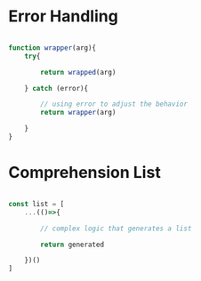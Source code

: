 # Error Handling
```javascript

function wrapper(arg){
    try{

        return wrapped(arg)

    } catch (error){

        // using error to adjust the behavior
        return wrapper(arg)

    }
}

```

# Comprehension List
```javascript

const list = [
    ...(()=>{

        // complex logic that generates a list 

        return generated

    })()
]


```